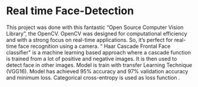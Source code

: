 # Real time Face-Detection
This project was done with this fantastic “Open Source Computer Vision Library”, the OpenCV. OpenCV was designed for computational efficiency and with a strong focus on real-time applications. So, it’s perfect for real-time face recognition using a camera. “ Haar Cascade Frontal Face classifier" is a machine learning based approach where a cascade function is trained from a lot of positive and negative images. It is then used to detect face in other images.
Model is train with transfer Learning Technique (VGG16).
Model has achieved 95% accuracy and 97% validation accuracy and minimum loss. Categorical cross-entropy is used as loss function . 
